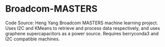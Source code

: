 # Broadcom-MASTERS

Code Source: Heng Yang
Broadcom MASTERS machine learning project. Uses I2C and KMeans to retrieve and process data respectively, and uses graphene supercapacitors as a power source. Requires berryconda3 and I2C compatible machines.
